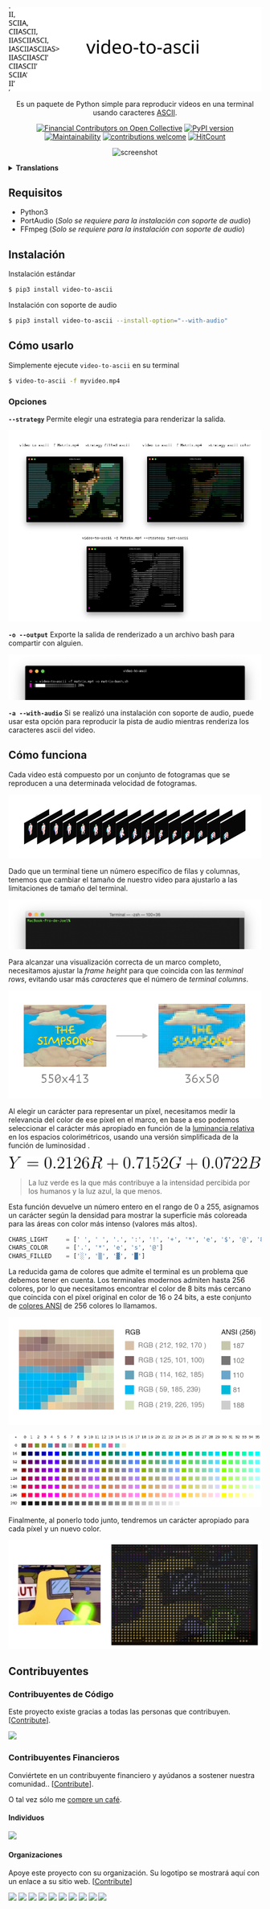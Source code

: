 <div align=center>

  ![Logo](../images/logo.svg)

<p>

  Es un paquete de Python simple para reproducir videos en una terminal usando caracteres [ASCII](https://en.wikipedia.org/wiki/ASCII).

  [![Financial Contributors on Open Collective](https://opencollective.com/video-to-ascii/all/badge.svg?label=financial+contributors)](https://opencollective.com/video-to-ascii) [![PyPI version](https://badge.fury.io/py/video-to-ascii.svg)](https://badge.fury.io/py/video-to-ascii)
  [![Maintainability](https://api.codeclimate.com/v1/badges/a5fcdf2b0cab41654ca3/maintainability)](https://codeclimate.com/github/joelibaceta/video-to-terminal/maintainability)
  [![contributions welcome](https://img.shields.io/badge/contributions-welcome-brightgreen.svg?style=flat)](https://github.com/joelibaceta/video-to-ascii)
  [![HitCount](http://hits.dwyl.io/joelibaceta/https://github.com/joelibaceta/video-to-ascii.svg)](http://hits.dwyl.io/joelibaceta/https://github.com/joelibaceta/video-to-ascii)

![screenshot](../images/Simpsons.apng)

</p>

</div>

<details><summary><b>Translations</b></summary>
<p>

- [🇺🇸 English](../README.md)
- [🇪🇸 Español](./README_es.md)
- [🇹🇼 繁體中文](./README_zh-TW.md)

<p>
</details>

## Requisitos

- Python3
- PortAudio (_Solo se requiere para la instalación con soporte de audio_)
- FFmpeg (_Solo se requiere para la instalación con soporte de audio_)

## Instalación

Instalación estándar

```bash
$ pip3 install video-to-ascii
```

Instalación con soporte de audio

```bash
$ pip3 install video-to-ascii --install-option="--with-audio"
```

## Cómo usarlo

Simplemente ejecute `video-to-ascii` en su terminal

```bash
$ video-to-ascii -f myvideo.mp4
```

### Opciones

**`--strategy`**
Permite elegir una estrategia para renderizar la salida.

![Render Strategies](./images/Strategies.png)

**`-o --output`**
Exporte la salida de renderizado a un archivo bash para compartir con alguien.

![Exporting](./images/export.png)

**`-a --with-audio`**
Si se realizó una instalación con soporte de audio, puede usar esta opción para reproducir la pista de audio mientras renderiza los caracteres ascii del video.

## Cómo funciona

Cada video está compuesto por un conjunto de fotogramas que se reproducen a una determinada velocidad de fotogramas.

![Video Frames](../images/imgVideoFrames.png)

Dado que un terminal tiene un número específico de filas y columnas, tenemos que cambiar el tamaño de nuestro video para ajustarlo a las limitaciones de tamaño del terminal.

![Terminal](../images/imgTerminal.png)

Para alcanzar una visualización correcta de un marco completo, necesitamos ajustar la _frame height_ para que coincida con las _terminal rows_, evitando usar más _caracteres_ que el número de _terminal columns_.

![Resizing](../images/imgResizing.png)

Al elegir un carácter para representar un píxel, necesitamos medir la relevancia del color de ese píxel en el marco, en base a eso podemos seleccionar el carácter más apropiado en función de la [luminancia relativa](https://en.wikipedia.org/wiki/Relative_luminance) en los espacios colorimétricos, usando una versión simplificada de la función de luminosidad .

<p align="center">
  <img src="../images/Luminosity.svg">
</p>

> La luz verde es la que más contribuye a la intensidad percibida por los humanos y la luz azul, la que menos.

Esta función devuelve un número entero en el rango de 0 a 255, asignamos un carácter según la densidad para mostrar la superficie más coloreada para las áreas con color más intenso (valores más altos).

```python
CHARS_LIGHT 	= [' ', ' ', '.', ':', '!', '+', '*', 'e', '$', '@', '8']
CHARS_COLOR 	= ['.', '*', 'e', 's', '@']
CHARS_FILLED    = ['░', '▒', '▓', '█']
```

La reducida gama de colores que admite el terminal es un problema que debemos tener en cuenta. Los terminales modernos admiten hasta 256 colores, por lo que necesitamos encontrar el color de 8 bits más cercano que coincida con el píxel original en color de 16 o 24 bits, a este conjunto de [colores ANSI](https://stackoverflow.com/questions/4842424/list-of-ansi-color-escape-sequences) de 256 colores lo llamamos.

![The Mapping of RGB and ANSI Colors](../images/imgPixelSection.png)

![8 Bits Color Table](../images/8-bit_color_table.png)

Finalmente, al ponerlo todo junto, tendremos un carácter apropiado para cada píxel y un nuevo color.

![Frame Image by Characters](../images/imgPixelImage.png)

## Contribuyentes

### Contribuyentes de Código

Este proyecto existe gracias a todas las personas que contribuyen. [[Contribute](../CONTRIBUTING.md)].

<a href="https://github.com/joelibaceta/video-to-ascii/graphs/contributors"><img src="https://opencollective.com/video-to-ascii/contributors.svg?width=890&button=false" /></a>

### Contribuyentes Financieros

Conviértete en un contribuyente financiero y ayúdanos a sostener nuestra comunidad.. [[Contribute](https://opencollective.com/video-to-ascii/contribute/)].

O tal vez sólo me [compre un café](https://ko-fi.com/joelibaceta).

#### Individuos

<a href="https://opencollective.com/video-to-ascii#backers" target="_blank" rel="noopener"><img src="https://opencollective.com/video-to-ascii/individuals.svg?width=890"></a>

#### Organizaciones

Apoye este proyecto con su organización. Su logotipo se mostrará aquí con un enlace a su sitio web. [[Contribute](https://opencollective.com/video-to-ascii/contribute)]

<a href="https://opencollective.com/video-to-ascii/organization/0/website" target="_blank" rel="noopener"><img src="https://opencollective.com/video-to-ascii/organization/0/avatar.svg"></a>
<a href="https://opencollective.com/video-to-ascii/organization/1/website" target="_blank" rel="noopener"><img src="https://opencollective.com/video-to-ascii/organization/1/avatar.svg"></a>
<a href="https://opencollective.com/video-to-ascii/organization/2/website" target="_blank" rel="noopener"><img src="https://opencollective.com/video-to-ascii/organization/2/avatar.svg"></a>
<a href="https://opencollective.com/video-to-ascii/organization/3/website" target="_blank" rel="noopener"><img src="https://opencollective.com/video-to-ascii/organization/3/avatar.svg"></a>
<a href="https://opencollective.com/video-to-ascii/organization/4/website" target="_blank" rel="noopener"><img src="https://opencollective.com/video-to-ascii/organization/4/avatar.svg"></a>
<a href="https://opencollective.com/video-to-ascii/organization/5/website" target="_blank" rel="noopener"><img src="https://opencollective.com/video-to-ascii/organization/5/avatar.svg"></a>
<a href="https://opencollective.com/video-to-ascii/organization/6/website" target="_blank" rel="noopener"><img src="https://opencollective.com/video-to-ascii/organization/6/avatar.svg"></a>
<a href="https://opencollective.com/video-to-ascii/organization/7/website" target="_blank" rel="noopener"><img src="https://opencollective.com/video-to-ascii/organization/7/avatar.svg"></a>
<a href="https://opencollective.com/video-to-ascii/organization/8/website" target="_blank" rel="noopener"><img src="https://opencollective.com/video-to-ascii/organization/8/avatar.svg"></a>
<a href="https://opencollective.com/video-to-ascii/organization/9/website" target="_blank" rel="noopener"><img src="https://opencollective.com/video-to-ascii/organization/9/avatar.svg"></a>

